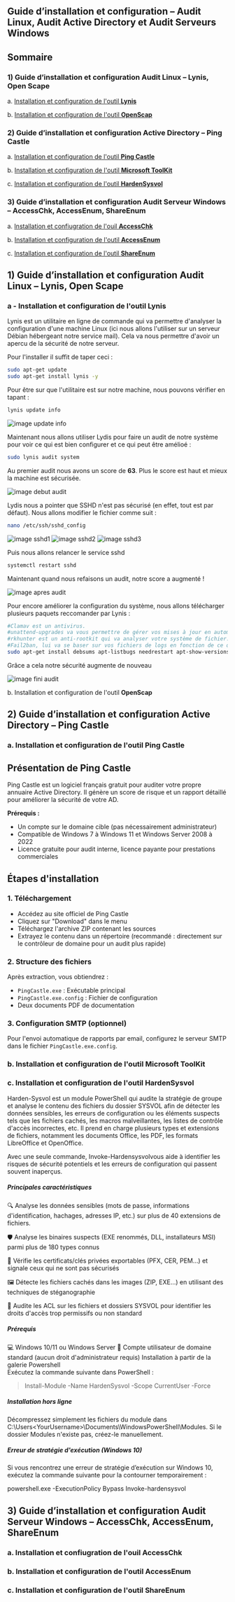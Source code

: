 ## Guide d’installation et configuration – Audit Linux, Audit Active Directory et Audit Serveurs Windows

## Sommaire
### 1) Guide d’installation et configuration Audit Linux – Lynis, Open Scape
a. [Installation et configuration de l'outil **Lynis**](#lynis)

b. [Installation et configuration de l'outil **OpenScap**](#openscap)


### 2) Guide d’installation et configuration Active Directory – Ping Castle

a. [Installation et configuration de l'outil **Ping Castle**](#pingcastle)

b. [Installation et configuration de l'outil **Microsoft ToolKit**](#toolkit)

c. [Installation et configuration de l'outil **HardenSysvol**](#harden)

### 3) Guide d’installation et configuration Audit Serveur Windows – AccessChk, AccessEnum, ShareEnum

a. [Installation et confiugration de l'ouil **AccessChk**](#Chk)

b. [Installation et configuration de l'outil **AccessEnum**](Access)

c. [Installation et configuration de l'outil **ShareEnum**](#Share)



## 1) Guide d’installation et configuration Audit Linux – Lynis, Open Scape  

### a - Installation et configuration de l'outil **Lynis**
<span id="lynis"/><span> 

Lynis est un utilitaire en ligne de commande qui va permettre d'analyser la configuration d'une machine Linux (ici nous allons l'utiliser sur un serveur Débian hébergeant notre service mail). Cela va nous permettre d'avoir un apercu de la sécurité de notre serveur. 

Pour l'installer il suffit de taper ceci :
```bash
sudo apt-get update 
sudo apt-get install lynis -y
```

Pour être sur que l'utilitaire est sur notre machine, nous pouvons vérifier en tapant : 
```bash
lynis update info
```

![image update info](Ressources/Lynis/update_info.png)

Maintenant nous allons utiliser Lydis pour faire un audit de notre système pour voir ce qui est bien configurer et ce qui peut être amélioé : 
```bash
sudo lynis audit system
```

Au premier audit nous avons un score de **63**. Plus le score est haut et mieux la machine est sécurisée. 

![image debut audit](Ressources/Lynis/Lynis-Score-audit-de-securite.jpg)

Lydis nous a pointer que SSHD n'est pas sécurisé (en effet, tout est par défaut). Nous allons modifier le fichier comme suit :
```bash
nano /etc/ssh/sshd_config
```
![image sshd1](Ressources/Lynis/sshd1.png)
![image sshd2](Ressources/Lynis/sshd2.png)
![image sshd3](Ressources/Lynis/sshd3.png)

Puis nous allons relancer le service sshd
```bash
systemctl restart sshd
```

Maintenant quand nous refaisons un audit, notre score a augmenté !

![image apres audit](Ressources/Lynis/apres_modif_sshd.png)

Pour encore améliorer la configuration du système, nous allons télécharger plusieurs paquets reccomander par Lynis : 
```bash
#Clamav est un antivirus.
#unattend-upgrades va vous permettre de gérer vos mises à jour en automatique et même de reboot la machine ou de purger automatiquement les anciens packages , il est entièrement configurable.
#rkhunter est un anti-rootkit qui va analyser votre système de fichier.
#Fail2ban, lui va se baser sur vos fichiers de logs en fonction de ce que vous lui donner à lire et il va travailler avec iptables, par exemple pour bannir les adresses IP qui tentent de "brute forcer" votre serveur en SSH.
sudo apt-get install debsums apt-listbugs needrestart apt-show-versions fail2ban unattended-upgrades clamav clamav-daemon rkhunter
```

Grâce a cela notre sécurité augmente de nouveau 

![image fini audit](Ressources/Lynis/fin_modif.png)



b. Installation et configuration de l'outil **OpenScap**
<span id="openscap"/><span> 



## 2) Guide d’installation et configuration Active Directory – Ping Castle

### a. Installation et configuration de l'outil **Ping Castle**
<span id="pingcastle"/><span> 

## Présentation de Ping Castle

Ping Castle est un logiciel français gratuit pour auditer votre propre annuaire Active Directory. Il génère un score de risque et un rapport détaillé pour améliorer la sécurité de votre AD.  

**Prérequis :**  

- Un compte sur le domaine cible (pas nécessairement administrateur)  
- Compatible de Windows 7 à Windows 11 et Windows Server 2008 à 2022  
- Licence gratuite pour audit interne, licence payante pour prestations commerciales  

## Étapes d'installation  

### 1. Téléchargement  

- Accédez au site officiel de Ping Castle  
- Cliquez sur "Download" dans le menu  
- Téléchargez l'archive ZIP contenant les sources  
- Extrayez le contenu dans un répertoire (recommandé : directement sur le contrôleur de domaine pour un audit plus rapide)  

### 2. Structure des fichiers  

Après extraction, vous obtiendrez :  

- `PingCastle.exe` : Exécutable principal  
- `PingCastle.exe.config` : Fichier de configuration  
- Deux documents PDF de documentation  
### 3. Configuration SMTP (optionnel)  

Pour l'envoi automatique de rapports par email, configurez le serveur SMTP dans le fichier `PingCastle.exe.config`.  

### b. Installation et configuration de l'outil **Microsoft ToolKit**
<span id="toolkit"/><span> 


### c. Installation et configuration de l'outil **HardenSysvol**
<span id="harden"/><span> 
  
Harden-Sysvol est un module PowerShell qui audite la stratégie de groupe et analyse le contenu des fichiers du dossier SYSVOL afin de détecter les données sensibles, les erreurs de configuration ou les éléments suspects tels que les fichiers cachés, les macros malveillantes, les listes de contrôle d'accès incorrectes, etc. Il prend en charge plusieurs types et extensions de fichiers, notamment les documents Office, les PDF, les formats LibreOffice et OpenOffice.  
    

Avec une seule commande, Invoke-Hardensysvolvous aide à identifier les risques de sécurité potentiels et les erreurs de configuration qui passent souvent inaperçus.  
  
##### Principales caractéristiques  
🔍 Analyse les données sensibles (mots de passe, informations d'identification, hachages, adresses IP, etc.) sur plus de 40 extensions de fichiers.  
  
🛡 Analyse les binaires suspects (EXE renommés, DLL, installateurs MSI) parmi plus de 180 types connus  
  
🎫 Vérifie les certificats/clés privées exportables (PFX, CER, PEM…) et signale ceux qui ne sont pas sécurisés  
  
🖼 Détecte les fichiers cachés dans les images (ZIP, EXE…) en utilisant des techniques de stéganographie  
  
📂 Audite les ACL sur les fichiers et dossiers SYSVOL pour identifier les droits d'accès trop permissifs ou non standard  
  
##### Prérequis  
💻 Windows 10/11 ou Windows Server 🔐 Compte utilisateur de domaine standard (aucun droit d'administrateur requis)
Installation à partir de la galerie Powershell  
Exécutez la commande suivante dans PowerShell :  
  
> Install-Module -Name HardenSysvol -Scope CurrentUser -Force  
  
##### Installation hors ligne  
Décompressez simplement les fichiers du module dans C:\Users\<YourUsername>\Documents\WindowsPowerShell\Modules\.
Si le dossier Modules n'existe pas, créez-le manuellement.  
  
##### Erreur de stratégie d'exécution (Windows 10)  
Si vous rencontrez une erreur de stratégie d’exécution sur Windows 10, exécutez la commande suivante pour la contourner temporairement :  
  
powershell.exe -ExecutionPolicy Bypass Invoke-hardensysvol  
  
  
## 3) Guide d’installation et configuration Audit Serveur Windows – AccessChk, AccessEnum, ShareEnum

### a. Installation et confiugration de l'ouil **AccessChk**
<span id="Chk"/><span> 


### b. Installation et configuration de l'outil **AccessEnum**
<span id="Access"/><span> 


### c. Installation et configuration de l'outil **ShareEnum**
<span id="Share"/><span> 






